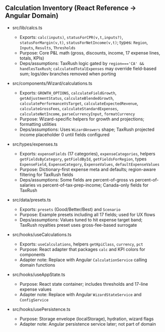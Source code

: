 ## Calculation Inventory (React Reference → Angular Domain)

- src/lib/calcs.ts
  - Exports: `calc(inputs)`, `statusForCPR(v,t,inputs?)`, `statusForMargin(v,t)`, `statusForNetIncome(v,t)`; types: `Region`, `Inputs`, `Results`, `Thresholds`
  - Purpose: Core P&L math (gross, discounts, income, 17 expense lines, totals, KPIs)
  - Deps/assumptions: TaxRush logic gated by `region==='CA' && handlesTaxRush`; `calculatedTotalExpenses` may override field-based sum; logs/dev branches removed when porting

- src/components/Wizard/calculations.ts
  - Exports: `GROWTH_OPTIONS`, `calculateFieldGrowth`, `getAdjustmentStatus`, `calculateBlendedGrowth`, `calculatePerformanceVsTarget`, `calculateExpectedRevenue`, `calculateGrossFees`, `calculateStandardExpenses`, `calculateNetIncome`, `parseCurrencyInput`, `formatCurrency`
  - Purpose: Wizard-specific helpers for growth and projections; formatting utilities
  - Deps/assumptions: Uses `WizardAnswers` shape; TaxRush projected income placeholder 0 until fields configured

- src/types/expenses.ts
  - Exports: `expenseFields` (17 categories), `expenseCategories`, helpers `getFieldsByCategory`, `getFieldById`, `getFieldsForRegion`, types `ExpenseField`, `ExpenseCategory`, `ExpenseValues`, `defaultExpenseValues`
  - Purpose: Dictionary-first expense meta and defaults; region-aware filtering for TaxRush fields
  - Deps/assumptions: Some fields are percent-of-gross vs percent-of-salaries vs percent-of-tax-prep-income; Canada-only fields for TaxRush

- src/data/presets.ts
  - Exports: `presets` (Good/Better/Best) and `Scenario`
  - Purpose: Example presets including all 17 fields; used for UX flows
  - Deps/assumptions: Values tuned to hit expense target band; TaxRush royalties preset uses gross-fee-based surrogate

- src/hooks/useCalculations.ts
  - Exports: `useCalculations`, helpers `getKpiClass`, `currency`, `pct`
  - Purpose: React adapter that packages `calc` and KPI colors for components
  - Adapter note: Replace with Angular `CalculationService` calling domain functions

- src/hooks/useAppState.ts
  - Purpose: React state container; includes thresholds and 17-line expense values
  - Adapter note: Replace with Angular `WizardStateService` and `ConfigService`

- src/hooks/usePersistence.ts
  - Purpose: Storage envelope (localStorage), hydration, wizard flags
  - Adapter note: Angular persistence service later; not part of domain
